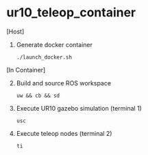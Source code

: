 # ur10_teleop_container
[Host]
1. Generate docker container
    ```
    ./launch_docker.sh
    ```
[In Container]

2. Build and source ROS workspace
    ```
    uw && cb && sd
    ```
3. Execute UR10 gazebo simulation (terminal 1)
    ```
    usc
    ```

4. Execute teleop nodes (terminal 2)
    ```
    ti
    ```
